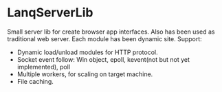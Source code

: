 # LanqServerLib
 Small server lib for create browser app interfaces. Also has been used as traditional web server.
 Each module has been dynamic site.
 Support:
  + Dynamic load/unload modules for HTTP protocol.
  + Socket event follow: Win object, epoll, kevent(not but not yet implemented), poll
  + Multiple workers, for scaling on target machine.
  + File caching.
  
  
